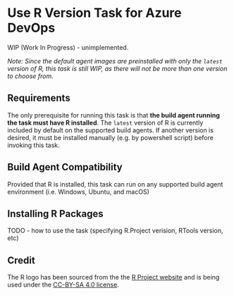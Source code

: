 # Use R Version Task for Azure DevOps
WIP (Work In Progress) - unimplemented.

_Note: Since the default agent images are preinstalled with only the `latest` version of R, this task is still WIP, as there will not be more than one version to choose from._

## Requirements
The only prerequisite for running this task is that __the build agent running the task must have R installed__. The `latest` version of R is currently included by default on the supported build agents. If another version is desired, it must be installed manually (e.g. by powershell script) before invoking this task.

## Build Agent Compatibility
Provided that R is installed, this task can run on any supported build agent environment (i.e. Windows, Ubuntu, and macOS)

## Installing R Packages
TODO - how to use the task (specifying R.Project verision, RTools version, etc)

## Credit
The R logo has been sourced from the the [R Project website](https://www.r-project.org/logo/) and is being used under the [CC-BY-SA 4.0 license](https://creativecommons.org/licenses/by-sa/4.0/legalcode").